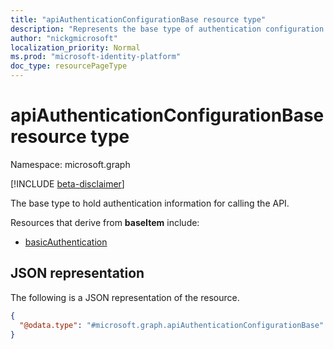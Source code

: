 ```yaml
---
title: "apiAuthenticationConfigurationBase resource type"
description: "Represents the base type of authentication configuration used for calling an API."
author: "nickgmicrosoft"
localization_priority: Normal
ms.prod: "microsoft-identity-platform"
doc_type: resourcePageType
---
```


# apiAuthenticationConfigurationBase resource type

Namespace: microsoft.graph

[!INCLUDE [beta-disclaimer](../../includes/beta-disclaimer.md)]

The base type to hold authentication information for calling the API.

Resources that derive from **baseItem** include:

* [basicAuthentication](basicauthentication.md)

## JSON representation

The following is a JSON representation of the resource.
<!-- {
  "blockType": "resource",
  "@odata.type": "microsoft.graph.apiAuthenticationConfigurationBase"
}
-->

``` json
{
  "@odata.type": "#microsoft.graph.apiAuthenticationConfigurationBase"
}
```
